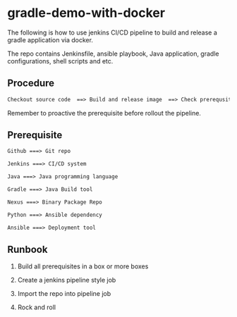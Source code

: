 # gradle-demo-with-docker

The following is how to use jenkins CI/CD pipeline to build and release a gradle application via docker.

The repo contains Jenkinsfile, ansible playbook, Java application, gradle configurations, shell scripts and etc.

## Procedure

```txt
Checkout source code  ==> Build and release image  ==> Check prerequsite ==> Ansible deployment ==> Health check

```

Remember to proactive the prerequisite before rollout the pipeline.

## Prerequisite

```txt
Github ===> Git repo

Jenkins ===> CI/CD system

Java ===> Java programming language

Gradle ===> Java Build tool

Nexus ===> Binary Package Repo

Python ===> Ansible dependency

Ansible ===> Deployment tool

```

## Runbook

1. Build all prerequisites in a box or more boxes

2. Create a jenkins pipeline style job

3. Import the repo into pipeline job

4. Rock and roll
